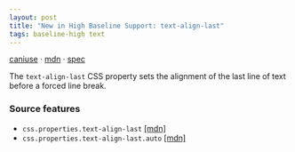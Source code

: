 ```yaml
---
layout: post
title: "New in High Baseline Support: text-align-last"
tags: baseline-high text
---
```


[caniuse](https://caniuse.com/?search=text-align-last) · [mdn](https://developer.mozilla.org/en-US/search?q=text-align-last) · [spec](https://drafts.csswg.org/css-text-4/#text-align-last-property)

The `text-align-last` CSS property sets the alignment of the last line of text before a forced line break.

### Source features

- ``css.properties.text-align-last`` [[mdn]](https://developer.mozilla.org/en-US/search?q=css.properties.text-align-last)
- ``css.properties.text-align-last.auto`` [[mdn]](https://developer.mozilla.org/en-US/search?q=css.properties.text-align-last.auto)
